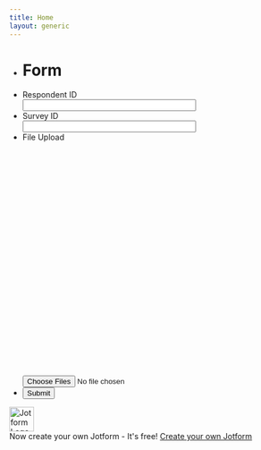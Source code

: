 ```yaml
---
title: Home
layout: generic
---
```


<script src="https://cdn01.jotfor.ms/static/prototype.forms.js?3.3.36744" type="text/javascript"></script>
<script src="https://cdn02.jotfor.ms/static/jotform.forms.js?3.3.36744" type="text/javascript"></script>
<script src="https://cdn03.jotfor.ms/js/vendor/imageinfo.js?v=3.3.36744" type="text/javascript"></script>
<script src="https://cdn01.jotfor.ms/file-uploader/fileuploader.js?v=3.3.36744"></script>
<script type="text/javascript">	JotForm.newDefaultTheme = true; JotForm.extendsNewTheme = false; JotForm.singleProduct = false; JotForm.newPaymentUIForNewCreatedForms = true; JotForm.newPaymentUI = true; JotForm.clearFieldOnHide="disable"; JotForm.submitError="jumpToFirstError"; JotForm.init(function(){ /*INIT-START*/
if (window.JotForm && JotForm.accessible) $('input_5').setAttribute('tabindex',0);
if (window.JotForm && JotForm.accessible) $('input_4').setAttribute('tabindex',0); JotForm.alterTexts(undefined); setTimeout(function() { JotForm.initMultipleUploads(); }, 2); /*INIT-END*/ }); JotForm.prepareCalculationsOnTheFly([null,{"name":"heading","qid":"1","text":"Form","type":"control_head"},{"name":"submit2","qid":"2","text":"Submit","type":"control_button"},{"description":"","name":"fileUpload","qid":"3","subLabel":"","text":"File Upload","type":"control_fileupload"},{"description":"","name":"surveyId","qid":"4","subLabel":"","text":"Survey ID","type":"control_textbox"},{"description":"","name":"respondentId","qid":"5","subLabel":"","text":"Respondent ID","type":"control_textbox"}]); setTimeout(function() {
JotForm.paymentExtrasOnTheFly([null,{"name":"heading","qid":"1","text":"Form","type":"control_head"},{"name":"submit2","qid":"2","text":"Submit","type":"control_button"},{"description":"","name":"fileUpload","qid":"3","subLabel":"","text":"File Upload","type":"control_fileupload"},{"description":"","name":"surveyId","qid":"4","subLabel":"","text":"Survey ID","type":"control_textbox"},{"description":"","name":"respondentId","qid":"5","subLabel":"","text":"Respondent ID","type":"control_textbox"}]);}, 20); </script>
<style type="text/css">@media print{.form-section{display:inline!important}.form-pagebreak{display:none!important}.form-section-closed{height:auto!important}.page-section{position:initial!important}}</style>
<link type="text/css" rel="stylesheet" href="https://cdn01.jotfor.ms/themes/CSS/5e6b428acc8c4e222d1beb91.css?themeRevisionID=6310a6ad592c72439615db25"/>
<link type="text/css" rel="stylesheet" href="https://cdn02.jotfor.ms/css/styles/payment/payment_styles.css?3.3.36744" />
<link type="text/css" rel="stylesheet" href="https://cdn03.jotfor.ms/css/styles/payment/payment_feature.css?3.3.36744" />
<form class="jotform-form" action="https://submit.jotform.com/submit/223003680891049/" method="post" enctype="multipart/form-data" name="form_223003680891049" id="223003680891049" accept-charset="utf-8" autocomplete="on"> <input type="hidden" name="formID" value="223003680891049" /> <input type="hidden" id="JWTContainer" value="" /> <input type="hidden" id="cardinalOrderNumber" value="" /> <div role="main" class="form-all"> <style> .form-all:before { background: none;} </style> <ul class="form-section page-section"> <li id="cid_1" class="form-input-wide" data-type="control_head"> <div class="form-header-group header-large"> <div class="header-text httal htvam"> <h1 id="header_1" class="form-header" data-component="header"> Form </h1> </div> </div> </li> <li class="form-line" data-type="control_textbox" id="id_5"> <label class="form-label form-label-top form-label-auto" id="label_5" for="input_5"> Respondent ID </label> <div id="cid_5" class="form-input-wide" data-layout="half"> <input type="text" id="input_5" name="q5_respondentId" data-type="input-textbox" class="form-textbox" data-defaultvalue="" style="width:310px" size="310" value="" data-component="textbox" aria-labelledby="label_5" /> </div> </li> <li class="form-line" data-type="control_textbox" id="id_4"> <label class="form-label form-label-top form-label-auto" id="label_4" for="input_4"> Survey ID </label> <div id="cid_4" class="form-input-wide" data-layout="half"> <input type="text" id="input_4" name="q4_surveyId" data-type="input-textbox" class="form-textbox" data-defaultvalue="" style="width:310px" size="310" value="" data-component="textbox" aria-labelledby="label_4" /> </div> </li> <li class="form-line" data-type="control_fileupload" id="id_3"> <label class="form-label form-label-top form-label-auto" id="label_3" for="input_3"> File Upload </label> <div id="cid_3" class="form-input-wide" data-layout="full"> <div class="jfQuestion-fields" data-wrapper-react="true"> <div class="jfField isFilled"> <div class="jfUpload-wrapper"> <div class="jfUpload-container"> <div class="jfUpload-text-container"> <div class="jfUpload-icon forDesktop"> <span class="iconSvg dhtupload "> <svg viewBox="0 0 54 47" version="1.1" xmlns="http://www.w3.org/2000/svg"> <g stroke="none" strokeWidth="1" fill="none"> <g transform="translate(-1506.000000, -2713.000000)"> <g transform="translate(1421.000000, 2713.000000)"> <path d="M125.212886,10.1718048 C127.110227,10.3826204 128.89335,10.9096517 130.562307,11.7529143 C132.231264,12.596177 133.689384,13.676591 134.93671,14.9941889 C136.184036,16.3117868 137.167828,17.8226097 137.888114,19.5267029 C138.608401,21.2307962 138.968539,23.049054 138.968539,24.9815309 C138.968539,26.8086 138.687456,28.6356416 138.125281,30.4627107 C137.563106,32.2897797 136.746207,33.9323605 135.674561,35.3905021 C134.602915,36.8486438 133.267769,38.0520318 131.669084,39.0007022 C130.070398,39.9493727 128.217005,40.4588363 126.108848,40.5291081 L122.261482,40.5291081 C121.804714,40.5291081 121.409441,40.3622149 121.07565,40.0284235 C120.741858,39.694632 120.574965,39.2993586 120.574965,38.8425913 C120.574965,38.385824 120.741858,37.9905506 121.07565,37.6567591 C121.409441,37.3229677 121.804714,37.1560744 122.261482,37.1560744 L126.108848,37.1560744 C127.549422,37.1560744 128.858216,36.7871526 130.03527,36.0492978 C131.212324,35.3114429 132.222468,34.3627867 133.06573,33.2033006 C133.908993,32.0438144 134.558998,30.743804 135.015765,29.3032303 C135.472533,27.8626567 135.700913,26.4221046 135.700913,24.9815309 C135.700913,23.4004134 135.384694,21.9159421 134.752247,20.5280723 C134.1198,19.1402026 133.258983,17.9280307 132.169768,16.8915204 C131.080554,15.85501 129.833247,15.0293277 128.427809,14.4144487 C127.022371,13.7995697 125.529116,13.4921348 123.947999,13.4921348 L122.735815,13.4394312 L122.366889,12.2799508 C121.48849,9.46907537 120.07429,7.28189569 118.124245,5.71834621 C116.1742,4.15479672 113.53026,3.37303371 110.192346,3.37303371 C108.084189,3.37303371 106.186876,3.73317173 104.500351,4.45345857 C102.813826,5.17374541 101.36449,6.17510478 100.1523,7.45756671 C98.9401098,8.74002865 98.0090213,10.2684193 97.3590063,12.0427844 C96.7089914,13.8171496 96.3839888,15.7232459 96.3839888,17.7611306 L96.4366924,17.7611306 L96.5420997,19.3422402 L95.0136938,19.6057584 C93.1514888,19.9219819 91.5703951,20.9233413 90.2703652,22.6098666 C88.9703353,24.2963919 88.3203301,26.1937043 88.3203301,28.301861 C88.3203301,30.6911051 89.1196608,32.7640947 90.7183462,34.5208919 C92.3170316,36.277689 94.2055603,37.1560744 96.3839888,37.1560744 L101.232725,37.1560744 C101.724628,37.1560744 102.128685,37.3229677 102.444909,37.6567591 C102.761132,37.9905506 102.919242,38.385824 102.919242,38.8425913 C102.919242,39.2993586 102.761132,39.694632 102.444909,40.0284235 C102.128685,40.3622149 101.724628,40.5291081 101.232725,40.5291081 L96.3839888,40.5291081 C94.8380073,40.5291081 93.3798875,40.2041055 92.0095857,39.5540906 C90.6392839,38.9040756 89.4358959,38.0169064 88.3993855,36.8925562 C87.3628752,35.768206 86.5371929,34.4681956 85.9223139,32.992486 C85.3074349,31.5167763 85,29.9532503 85,28.301861 C85,25.5963933 85.7554115,23.1544819 87.266257,20.9760534 C88.7771026,18.7976249 90.7095505,17.3395051 93.0636587,16.6016503 C93.2042025,14.2475421 93.7224499,12.0603624 94.6184164,10.0400456 C95.514383,8.0197289 96.7089871,6.26295807 98.2022647,4.76968048 C99.6955423,3.27640288 101.452313,2.10815028 103.47263,1.26488764 C105.492947,0.421624997 107.732829,0 110.192346,0 C112.089686,0 113.82889,0.237164061 115.410007,0.711499298 C116.991124,1.18583453 118.414109,1.8621913 119.679003,2.74058989 C120.943897,3.61898847 122.033095,4.69061868 122.946629,5.95551264 C123.860164,7.22040661 124.615575,8.62582326 125.212886,10.1718048 Z M113.249157,23.611236 L119.468188,30.4627107 C119.71414,30.7086623 119.837114,30.9985295 119.837114,31.3323209 C119.837114,31.6661124 119.71414,31.9735473 119.468188,32.2546348 L119.046559,32.5181531 C118.835743,32.7641047 118.563444,32.8607271 118.229652,32.8080232 C117.895861,32.7553193 117.605994,32.6059937 117.360042,32.3600421 L113.670787,28.2491573 L113.670787,45.2197331 C113.670787,45.7116364 113.503893,46.1156936 113.170102,46.4319171 C112.83631,46.7481406 112.441037,46.90625 111.98427,46.90625 C111.492366,46.90625 111.088309,46.7481406 110.772086,46.4319171 C110.455862,46.1156936 110.297753,45.7116364 110.297753,45.2197331 L110.297753,28.2491573 L106.713904,32.2546348 C106.467953,32.5005864 106.178086,32.649912 105.844294,32.7026159 C105.510503,32.7553198 105.220636,32.6586974 104.974684,32.4127458 L104.553055,32.1492275 C104.307103,31.86814 104.184129,31.5607051 104.184129,31.2269136 C104.184129,30.8931222 104.307103,30.603255 104.553055,30.3573034 L110.666678,23.611236 L110.666678,23.5585323 L111.088308,23.1369031 C111.193715,22.9963593 111.325473,22.8997369 111.483585,22.847033 C111.641697,22.7943291 111.791022,22.7679775 111.931566,22.7679775 C112.107246,22.7679775 112.265355,22.7943291 112.405899,22.847033 C112.546443,22.8997369 112.686984,22.9963593 112.827528,23.1369031 L113.249157,23.5585323 L113.249157,23.611236 Z"> </path> </g> </g> </g> </svg> </span> </div> </div> <div class="jfUpload-button-container"> <div class="jfUpload-button" aria-hidden="true" tabindex="0" style="display:none" data-version="v2"> Browse Files <div class="jfUpload-heading forDesktop"> Drag and drop files here </div> <div class="jfUpload-heading forMobile"> Choose a file </div> </div> </div> </div> <div class="jfUpload-files-container"> <input type="file" id="input_3" name="q3_fileUpload[]" multiple="" class="form-upload-multiple" data-imagevalidate="yes" data-file-accept="pdf, doc, docx, xls, xlsx, csv, txt, rtf, html, zip, mp3, wma, mpg, flv, avi, jpg, jpeg, png, gif" data-file-maxsize="1000000" data-file-minsize="0" data-file-limit="" data-component="fileupload" aria-label="Browse Files" /> </div> </div> <div data-wrapper-react="true"> </div> </div> <span style="display:none" class="cancelText"> Cancel </span> <span style="display:none" class="ofText"> of </span> </div> </div> </li> <li class="form-line" data-type="control_button" id="id_2"> <div id="cid_2" class="form-input-wide" data-layout="full"> <div data-align="auto" class="form-buttons-wrapper form-buttons-auto jsTest-button-wrapperField"> <button id="input_2" type="submit" class="form-submit-button submit-button jf-form-buttons jsTest-submitField" data-component="button" data-content=""> Submit </button> </div> </div> </li> <li style="display:none"> Should be Empty: <input type="text" name="website" value="" /> </li> </ul> </div> <script> JotForm.showJotFormPowered = "new_footer"; </script> <script> JotForm.poweredByText = "Powered by Jotform"; </script> <input type="hidden" class="simple_spc" id="simple_spc" name="simple_spc" value="223003680891049" /> <script type="text/javascript"> var all_spc = document.querySelectorAll("form[id='223003680891049'] .si" + "mple" + "_spc");
for (var i = 0; i < all_spc.length; i++)
{ all_spc[i].value = "223003680891049-223003680891049";
} </script> <div class="formFooter-heightMask"> </div> <div class="formFooter f6 branding21"> <div class="formFooter-wrapper formFooter-leftSide"> <a href="https://www.jotform.com/?utm_source=formfooter&utm_medium=banner&utm_term=223003680891049&utm_content=jotform_logo&utm_campaign=powered_by_jotform_le" target="_blank" class="formFooter-logoLink"><img class="formFooter-logo" src="https://cdn.jotfor.ms/assets/img/logo2021/jotform-logo-white.svg" alt="Jotform Logo" style="height: 44px;"></a> </div> <div class="formFooter-wrapper formFooter-rightSide"> <span class="formFooter-text"> Now create your own Jotform - It's free! </span> <a class="formFooter-button" href="https://www.jotform.com/?utm_source=formfooter&utm_medium=banner&utm_term=223003680891049&utm_content=jotform_button&utm_campaign=powered_by_jotform_le" target="_blank">Create your own Jotform</a> </div> </div>
</form>
<script src="https://cdn.jotfor.ms//js/vendor/smoothscroll.min.js?v=3.3.36744"></script>
<script src="https://cdn.jotfor.ms//js/errorNavigation.js?v=3.3.36744"></script>
